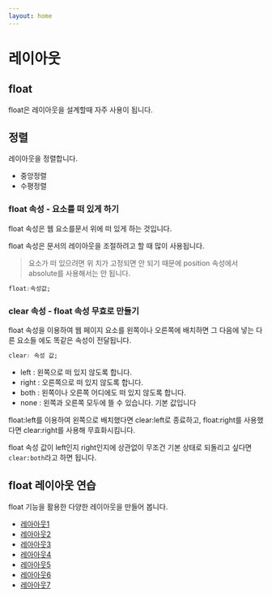```yaml
---
layout: home
---
```


# 레이아웃

## float
float은 레이아웃을 설계할때 자주 사용이 됩니다.


## 정렬
레이아웃을 정렬합니다. 

* 중앙정렬
* 수평정렬



### float 속성 - 요소를 떠 있게 하기
float 속성은 웹 요소를문서 위에 떠 있게 하는 것입니다. 

float 속성은 문서의 레이아웃을 조절하려고 할 때 많이 사용됩니다.
> 요소가 떠 있으려면 위 
치가 고정되면 안 되기 때문에 position 속성에서 absolute를 사용해서는 안 됩니다.

```css
float:속성값;
```

### clear 속성 - float 속성 무효로 만들기
float 속성을 이용하여 웹 페이지 요소를 왼쪽이나 오른쪽에 배치하면 그 다음에 넣는 다른 요소들 
에도 똑같은 속성이 전달됩니다.

```css
clear: 속성 값;
```




* left : 왼쪽으로 떠 있지 않도록 합니다. 
* right : 오른쪽으로 떠 있지 않도록 합니다.
* both : 왼쪽이나 오른쪽 어디에도 떠 있지 않도록 합니다. 
* none : 왼쪽과 오른쪽 모두에 뜰 수 있습니다. 기본 값입니다

float:left를 이용하여 왼쪽으로 배치했다면 clear:left로 종료하고, 
float:right를 사용했다면 clear:right를 사용해 무효화시킴니다.


float 속성 값이 left인지 right인지에 상관없이 무조건 기본 
상태로 되돌리고 싶다면 `clear:both`라고 하면 됩니다.



## float 레이아웃 연습
float 기능을 활용한 다양한 레이아웃을 만들어 봅니다.

* [레아아웃1](/layout/float/ex/float1.htm)
* [레아아웃2](/layout/float/ex/float2.htm)
* [레아아웃3](/layout/float/ex/float3.htm)
* [레아아웃4](/layout/float/ex/float4.htm)
* [레아아웃5](/layout/float/ex/float5.htm)
* [레아아웃6](/layout/float/ex/float6.htm)
* [레아아웃7](/layout/float/ex/float7.htm)


